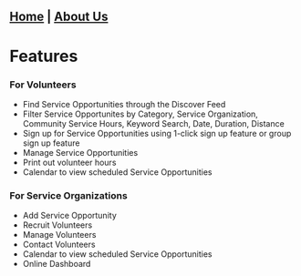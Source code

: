 [Home](index.md) | [About Us](about.md)
---

# Features

### For Volunteers
* Find Service Opportunities through the Discover Feed 
* Filter Service Opportunites by Category, Service Organization, Community Service Hours, Keyword Search, Date, Duration, Distance
* Sign up for Service Opportunities using 1-click sign up feature or group sign up feature
* Manage Service Opportunities
* Print out volunteer hours 
* Calendar to view scheduled Service Opportunities

### For Service Organizations
* Add Service Opportunity
* Recruit Volunteers
* Manage Volunteers
* Contact Volunteers
* Calendar to view scheduled Service Opportunities
* Online Dashboard
